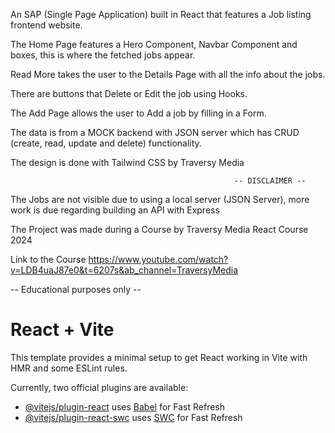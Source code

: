 An SAP (Single Page Application) built in React that features a Job listing frontend website. 

The Home Page features a Hero Component, Navbar Component and boxes, this is where the fetched jobs appear. 

Read More takes the user to the Details Page with all the info about the jobs. 

There are buttons that Delete or Edit the job using Hooks.

The Add Page allows the user to Add a job by filling in a Form. 

The data is from a MOCK backend with JSON server which has CRUD (create, read, update and delete) functionality.

The design is done with Tailwind CSS by Traversy Media


                                                      -- DISCLAIMER --

The Jobs are not visible due to using a local server (JSON Server), more work is due regarding building an API with Express

The Project was made during a Course by Traversy Media React Course 2024

Link to the Course https://www.youtube.com/watch?v=LDB4uaJ87e0&t=6207s&ab_channel=TraversyMedia

-- Educational purposes only --



# React + Vite

This template provides a minimal setup to get React working in Vite with HMR and some ESLint rules.

Currently, two official plugins are available:

- [@vitejs/plugin-react](https://github.com/vitejs/vite-plugin-react/blob/main/packages/plugin-react/README.md) uses [Babel](https://babeljs.io/) for Fast Refresh
- [@vitejs/plugin-react-swc](https://github.com/vitejs/vite-plugin-react-swc) uses [SWC](https://swc.rs/) for Fast Refresh
